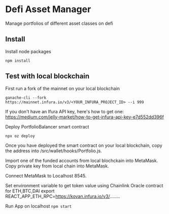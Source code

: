 # Defi Asset Manager

Manage portfolios of different asset classes on defi

## Install

Install node packages

`npm install`

## Test with local blockchain

First run a fork of the mainnet on your local blockchain

`ganache-cli --fork https://mainnet.infura.io/v3/<YOUR_INFURA_PROJECT_ID> --i 999`

If you don't have an Ifura API key, here's how to get one: https://medium.com/jelly-market/how-to-get-infura-api-key-e7d552dd396f

Deploy PortfolioBalancer smart contract

`npx oz deploy`

Once you have deployed the smart contract on your local blockchain, copy the address into /src/wallet/hooks/Portfolio.js.

Import one of the funded accounts from local blochckain into MetaMask.
Copy private key from local chain into MetaMask.

Connect MetaMask to Localhost 8545.

Set environment variable to get token value using Chainlink Oracle contract for ETH,BTC,DAI
export REACT_APP_ETH_RPC=https://kovan.infura.io/v3/........

Run App on localhost
`npm start`

